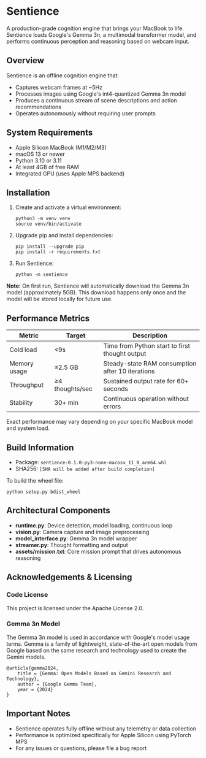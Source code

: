 # Sentience

A production-grade cognition engine that brings your MacBook to life. Sentience loads Google's Gemma 3n, a multimodal transformer model, and performs continuous perception and reasoning based on webcam input.

## Overview

Sentience is an offline cognition engine that:
- Captures webcam frames at ~5Hz
- Processes images using Google's int4-quantized Gemma 3n model
- Produces a continuous stream of scene descriptions and action recommendations
- Operates autonomously without requiring user prompts

## System Requirements

- Apple Silicon MacBook (M1/M2/M3)
- macOS 13 or newer
- Python 3.10 or 3.11
- At least 4GB of free RAM
- Integrated GPU (uses Apple MPS backend)

## Installation

1. Create and activate a virtual environment:
   ```
   python3 -m venv venv
   source venv/bin/activate
   ```

2. Upgrade pip and install dependencies:
   ```
   pip install --upgrade pip
   pip install -r requirements.txt
   ```

3. Run Sentience:
   ```
   python -m sentience
   ```

**Note:** On first run, Sentience will automatically download the Gemma 3n model (approximately 5GB). This download happens only once and the model will be stored locally for future use.

## Performance Metrics

| Metric | Target | Description |
|--------|--------|-------------|
| Cold load | <9s | Time from Python start to first thought output |
| Memory usage | ≤2.5 GB | Steady-state RAM consumption after 10 iterations |
| Throughput | ≥4 thoughts/sec | Sustained output rate for 60+ seconds |
| Stability | 30+ min | Continuous operation without errors |

Exact performance may vary depending on your specific MacBook model and system load.

## Build Information

- Package: `sentience-0.1.0-py3-none-macosx_11_0_arm64.whl`
- SHA256: `[SHA will be added after build completion]`

To build the wheel file:
```
python setup.py bdist_wheel
```

## Architectural Components

- **runtime.py**: Device detection, model loading, continuous loop
- **vision.py**: Camera capture and image preprocessing
- **model_interface.py**: Gemma 3n model wrapper
- **streamer.py**: Thought formatting and output
- **assets/mission.txt**: Core mission prompt that drives autonomous reasoning

## Acknowledgements & Licensing

### Code License
This project is licensed under the Apache License 2.0.

### Gemma 3n Model
The Gemma 3n model is used in accordance with Google's model usage terms. Gemma is a family of lightweight, state-of-the-art open models from Google based on the same research and technology used to create the Gemini models.

```
@article{gemma2024,
    title = {Gemma: Open Models Based on Gemini Research and Technology},
    author = {Google Gemma Team},
    year = {2024}
}
```

## Important Notes

- Sentience operates fully offline without any telemetry or data collection
- Performance is optimized specifically for Apple Silicon using PyTorch MPS
- For any issues or questions, please file a bug report
